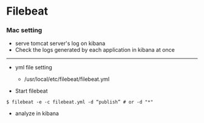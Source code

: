 # Filebeat

### Mac setting

* serve tomcat server's log on kibana
* Check the logs generated by each application in kibana at once

---



* yml file setting
  * /usr/local/etc/filebeat/filebeat.yml

* Start filebeat

```shell
$ filebeat -e -c filebeat.yml -d “publish” # or -d "*"
```

* analyze in kibana
